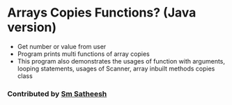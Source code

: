 # Arrays Copies Functions? (Java version)
* Get number or value from user <br/>
* Program prints multi functions of array copies <br />
* This program also demonstrates the usages of function with arguments, looping statements, usages of Scanner, array inbuilt methods copies class <br />

### Contributed by [Sm Satheesh](https://github.com/smsatheesh)
